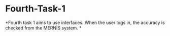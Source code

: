 # Fourth-Task-1
*Fourth task 1 aims to use interfaces. When the user logs in, the accuracy is checked from the MERNİS system. *


